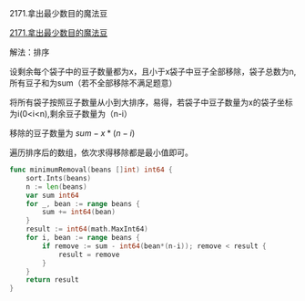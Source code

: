 2171.拿出最少数目的魔法豆

[2171.拿出最少数目的魔法豆](https://leetcode.cn/problems/removing-minimum-number-of-magic-beans/)



解法：排序



设剩余每个袋子中的豆子数量都为x，且小于x袋子中豆子全部移除，袋子总数为n,所有豆子和为sum（若不全部移除不满足题意）

将所有袋子按照豆子数量从小到大排序，易得，若袋子中豆子数量为x的袋子坐标为i(0<i<n),剩余豆子数量为（n-i）

移除的豆子数量为  $sum - x*(n-i)$

遍历排序后的数组，依次求得移除都是最小值即可。



```go
func minimumRemoval(beans []int) int64 {
	sort.Ints(beans)
	n := len(beans)
	var sum int64
	for _, bean := range beans {
		sum += int64(bean)
	}
	result := int64(math.MaxInt64)
	for i, bean := range beans {
		if remove := sum - int64(bean*(n-i)); remove < result {
			result = remove
		}
	}
	return result
}
```


